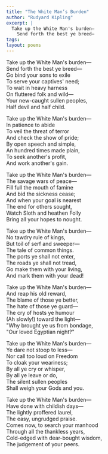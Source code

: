 ```yaml
---
title: "The White Man’s Burden"
author: "Rudyard Kipling"
excerpt: |
  Take up the White Man's burden—  
    Send forth the best ye breed—
tags: 
layout: poems
---
```


Take up the White Man's burden—  
    Send forth the best ye breed—  
Go bind your sons to exile  
  To serve your captives' need;  
To wait in heavy harness  
 On fluttered folk and wild—  
Your new-caught sullen peoples,  
  Half devil and half child.  

  Take up the White Man's burden—  
    In patience to abide  
To veil the threat of terror  
    And check the show of pride;  
By open speech and simple,  
    An hundred times made plain,  
To seek another's profit,  
    And work another's gain.  

Take up the White Man's burden—  
    The savage wars of peace—  
Fill full the mouth of famine  
    And bid the sickness cease;  
And when your goal is nearest  
    The end for others sought,  
Watch Sloth and heathen Folly  
    Bring all your hopes to nought.  

Take up the White Man's burden—  
    No tawdry rule of kings,  
But toil of serf and sweeper—  
    The tale of common things.  
The ports ye shall not enter,  
    The roads ye shall not tread,  
Go make them with your living,  
    And mark them with your dead!  

Take up the White Man's burden—  
    And reap his old reward,  
The blame of those ye better,  
    The hate of those ye guard—  
The cry of hosts ye humour  
    (Ah slowly!) toward the light—  
"Why brought ye us from bondage,  
    "Our loved Egyptian night?"  

Take up the White Man's burden—  
    Ye dare not stoop to less—  
Nor call too loud on Freedom  
    To cloak your weariness;  
By all ye cry or whisper,  
    By all ye leave or do,  
The silent sullen peoples  
    Shall weigh your Gods and you.  

Take up the White Man's burden—  
    Have done with childish days—  
The lightly proffered laurel,  
    The easy, ungrudged praise.  
Comes now, to search your manhood  
    Through all the thankless years,  
Cold-edged with dear-bought wisdom,  
    The judgement of your peers.  
